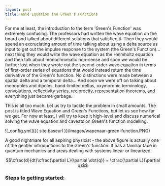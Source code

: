 ```yaml
---
layout: post
title: Wave Equation and Green's Functions
---
```


For me at least, the introduction to the term 'Green's Function' was extremely confusing. The professors had written the wave equation on the board and talked about different solutions that satisfied it. Then they would spend an excruciating amount of time talking about using a delta source as input to get out the impulse response to the system (the Green's Function)... next thing they would write the wave equation as the Helmholtz equation and then talk about monochromatic non-sense and soon we would be further lost when they wrote out the second-order wave equation in terms of first-order series of equations that would instead return the time derivative of the Green's function. No distinctions were made between a spatial delta and a temporal delta... And soon we were off on talking about monopoles and dipoles, band-limited deltas, oxymoronic terminology, convolutions, reflectivity series, reciprocity, representation theorems, and everything just became garbage. 

This is all too much. Let us try to tackle the problem in small amounts. The post is titled Wave Equation and Green's Functions, but let us see how far we get. For now at least, I will try to keep it high-level and discuss numerical solving the wave equation and caveats on Green's function modelling.


  ![_config.yml]({{ site.baseurl }}/images/wapenaar-green-function.PNG)

A good nightmare for all aspiring physicist - the above figure is actually one of the gentler introductions to the Green's function. It has a familiar face in quantum mechanics and areas dealing with systems linear or linearized.

$$\cfrac{d}{dt}\cfrac{\partial L}{\partial \dot{q}} = \cfrac{\partial L}{\partial q}$$





### Steps to getting started:
